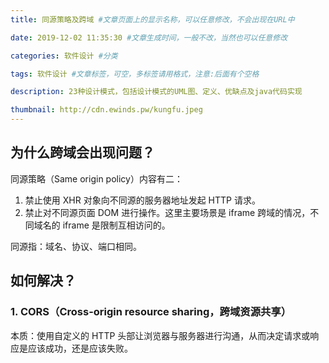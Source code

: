 ```yaml
---
title: 同源策略及跨域 #文章页面上的显示名称，可以任意修改，不会出现在URL中

date: 2019-12-02 11:35:30 #文章生成时间，一般不改，当然也可以任意修改

categories: 软件设计 #分类

tags: 软件设计 #文章标签，可空，多标签请用格式，注意:后面有个空格

description: 23种设计模式，包括设计模式的UML图、定义、优缺点及java代码实现

thumbnail: http://cdn.ewinds.pw/kungfu.jpeg
---
```


## 为什么跨域会出现问题？
同源策略（Same origin policy）内容有二：
1. 禁止使用 XHR 对象向不同源的服务器地址发起 HTTP 请求。
2. 禁止对不同源页面 DOM 进行操作。这里主要场景是 iframe 跨域的情况，不同域名的 iframe 是限制互相访问的。

同源指：域名、协议、端口相同。

## 如何解决？
### 1. CORS（Cross-origin resource sharing，跨域资源共享）
本质：使用自定义的 HTTP 头部让浏览器与服务器进行沟通，从而决定请求或响应是应该成功，还是应该失败。


